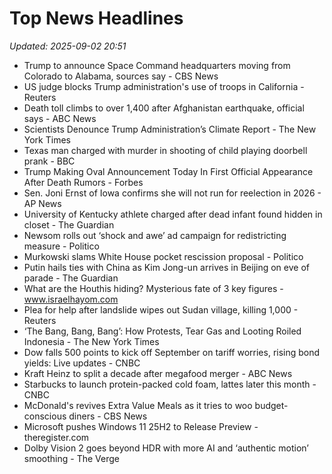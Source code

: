 # Top News Headlines

_Updated: 2025-09-02 20:51_

- Trump to announce Space Command headquarters moving from Colorado to Alabama, sources say - CBS News
- US judge blocks Trump administration's use of troops in California - Reuters
- Death toll climbs to over 1,400 after Afghanistan earthquake, official says - ABC News
- Scientists Denounce Trump Administration’s Climate Report - The New York Times
- Texas man charged with murder in shooting of child playing doorbell prank - BBC
- Trump Making Oval Announcement Today In First Official Appearance After Death Rumors - Forbes
- Sen. Joni Ernst of Iowa confirms she will not run for reelection in 2026 - AP News
- University of Kentucky athlete charged after dead infant found hidden in closet - The Guardian
- Newsom rolls out ‘shock and awe’ ad campaign for redistricting measure - Politico
- Murkowski slams White House pocket rescission proposal - Politico
- Putin hails ties with China as Kim Jong-un arrives in Beijing on eve of parade - The Guardian
- What are the Houthis hiding? Mysterious fate of 3 key figures - www.israelhayom.com
- Plea for help after landslide wipes out Sudan village, killing 1,000 - Reuters
- ‘The Bang, Bang, Bang’: How Protests, Tear Gas and Looting Roiled Indonesia - The New York Times
- Dow falls 500 points to kick off September on tariff worries, rising bond yields: Live updates - CNBC
- Kraft Heinz to split a decade after megafood merger - ABC News
- Starbucks to launch protein-packed cold foam, lattes later this month - CNBC
- McDonald's revives Extra Value Meals as it tries to woo budget-conscious diners - CBS News
- Microsoft pushes Windows 11 25H2 to Release Preview - theregister.com
- Dolby Vision 2 goes beyond HDR with more AI and ‘authentic motion’ smoothing - The Verge